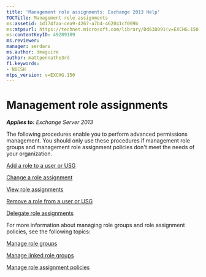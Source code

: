 ```yaml
---
title: 'Management role assignments: Exchange 2013 Help'
TOCTitle: Management role assignments
ms:assetid: 1d174faa-cea9-4267-a7b4-462041cf009b
ms:mtpsurl: https://technet.microsoft.com/library/Dd638091(v=EXCHG.150)
ms:contentKeyID: 49289189
ms.reviewer: 
manager: serdars
ms.author: dmaguire
author: mattpennathe3rd
f1.keywords:
- NOCSH
mtps_version: v=EXCHG.150
---
```


# Management role assignments

_**Applies to:** Exchange Server 2013_

The following procedures enable you to perform advanced permissions management. You should only use these procedures if management role groups and management role assignment policies don't meet the needs of your organization.

[Add a role to a user or USG](add-a-role-to-a-user-or-usg-exchange-2013-help.md)

[Change a role assignment](change-a-role-assignment-exchange-2013-help.md)

[View role assignments](view-role-assignments-exchange-2013-help.md)

[Remove a role from a user or USG](remove-a-role-from-a-user-or-usg-exchange-2013-help.md)

[Delegate role assignments](delegate-role-assignments-exchange-2013-help.md)

For more information about managing role groups and role assignment policies, see the following topics:

[Manage role groups](manage-role-groups-exchange-2013-help.md)

[Manage linked role groups](manage-linked-role-groups-exchange-2013-help.md)

[Manage role assignment policies](manage-role-assignment-policies-exchange-2013-help.md)
